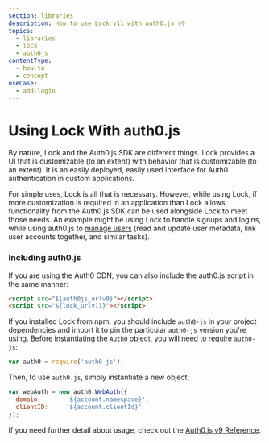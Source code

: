 ```yaml
---
section: libraries
description: How to use Lock v11 with auth0.js v9
topics:
  - libraries
  - lock
  - auth0js
contentType:
  - how-to
  - concept
useCase:
  - add-login
---
```

# Using Lock With auth0.js

By nature, Lock and the Auth0.js SDK are different things. Lock provides a UI that is customizable (to an extent) with behavior that is customizable (to an extent). It is an easily deployed, easily used interface for Auth0 authentication in custom applications.

For simple uses, Lock is all that is necessary. However, while using Lock, if more customization is required in an application than Lock allows, functionality from the Auth0.js SDK can be used alongside Lock to meet those needs. An example might be using Lock to handle signups and logins, while using auth0.js to [manage users](/libraries/auth0js#user-management) (read and update user metadata, link user accounts together, and similar tasks).

### Including auth0.js

If you are using the Auth0 CDN, you can also include the auth0.js script in the same manner:

```html
<script src="${auth0js_urlv9}"></script>
<script src="${lock_urlv11}"></script>
```

If you installed Lock from npm, you should include `auth0-js` in your project dependencies and import it to pin the particular `auth0-js` version you're using. Before instantiating the `Auth0` object, you will need to require `auth0-js`:

```js
var auth0 = require('auth0-js');
```

Then, to use `auth0.js`, simply instantiate a new object:

```js
var webAuth = new auth0.WebAuth({
  domain:       '${account.namespace}',
  clientID:     '${account.clientId}'
});
```

If you need further detail about usage, check out the [Auth0.js v9 Reference](/libraries/auth0js).
